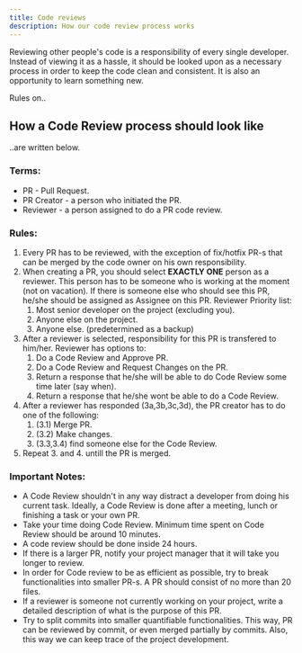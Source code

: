 ```yaml
---
title: Code reviews
description: How our code review process works 
---
```


Reviewing other people's code is a responsibility of every single developer. Instead of viewing it as a hassle, it should be looked upon as a necessary process in order to keep the code clean and consistent.
It is also an opportunity to learn something new.

Rules on..

## How a Code Review process should look like

..are written below.

### Terms:
 - PR - Pull Request.
 - PR Creator - a person who initiated the PR.
 - Reviewer - a person assigned to do a PR code review.

### Rules:
1. Every PR has to be reviewed, with the exception of fix/hotfix PR-s that can be merged by the code owner on his own responsibility.
2. When creating a PR, you should select **EXACTLY ONE** person as a reviewer. This person has to be someone who is working at the moment (not on vacation). 
If there is someone else who should see this PR, he/she should be assigned as Assignee on this PR.
	Reviewer Priority list:
	1. Most senior developer on the project (excluding you).
	2. Anyone else on the project.
	3. Anyone else. (predetermined as a backup)
3. After a reviewer is selected, responsibility for this PR is transfered to him/her. Reviewer has options to:
	1. Do a Code Review and Approve PR.
	2. Do a Code Review and Request Changes on the PR.
	3. Return a response that he/she will be able to do Code Review some time later (say when).
	4. Return a response that he/she wont be able to do a Code Review.
4. After a reviewer has responded (3a,3b,3c,3d), the PR creator has to do one of the following:
	1. (3.1) Merge PR.
	2. (3.2) Make changes.
	3. (3.3,3.4) find someone else for the Code Review.
5. Repeat 3. and 4. untill the PR is merged.

### Important Notes:
 - A Code Review shouldn't in any way distract a developer from doing his current task. Ideally, a Code Review is done after a meeting, lunch or finishing a task or your own PR.
 - Take your time doing Code Review. Minimum time spent on Code Review should be around 10 minutes.
 - A code review should be done inside 24 hours.
 - If there is a larger PR, notify your project manager that it will take you longer to review.
 - In order for Code review to be as efficient as possible, try to break functionalities into smaller PR-s. A PR should consist of no more than 20 files.
 - If a reviewer is someone not currently working on your project, write a detailed description of what is the purpose of this PR.
 - Try to split commits into smaller quantifiable functionalities. This way, PR can be reviewed by commit, or even merged partially by commits. Also, this way we can keep trace of the project development.
